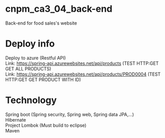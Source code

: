 # cnpm_ca3_04_back-end
Back-end for food sales's website

# Deploy info
Deploy to azure (Restful API)\
Link: https://spring-api.azurewebsites.net/api/products (TEST HTTP:GET GET ALL PRODUCTS)\
Link: https://spring-api.azurewebsites.net/api/products/PROD0004 (TEST HTTP:GET GET PRODUCT WITH ID)

# Technology
Spring boot (Spring security, Spring web, Spring data JPA,...)\
Hibernate\
Project Lombok (Must build to eclipse)\
Maven
